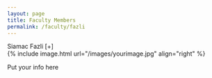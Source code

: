 ```yaml
---
layout: page
title: Faculty Members
permalink: /faculty/fazli
---
```


<div class="container" markdown="1">
<div class="header" markdown="1">Siamac Fazli [+]
</div>
<div class="content" markdown="1" style="min-height: 200px;">
{% include image.html url="/images/yourimage.jpg" align="right" %}

Put your info here

</div>
</div>
